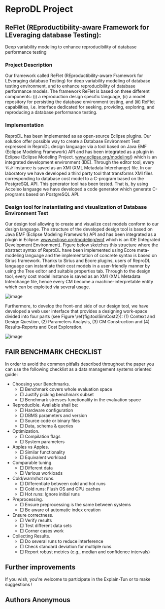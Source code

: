 # ReproDL Project
## ReFlet (REproductibility-aware Framework for LEveraging database Testing):
Deep variability modeling to enhance reproducibility of database performance testing
### Project Description
Our framework called ReFlet (REproductibility-aware Framework for LEveraging database Testing) for deep variability modeling of database testing environment, and to enhance
reproducibility of database performance models. The framework ReFlet is based on three different components: (i) a reproduction design specific language, (ii) a model repository for persisting
the database environment testing, and (iii) ReFlet capabilities, i.e. interface dedicated for seeking, providing, exploring, and reproducing a database performance testing.
### Implementation
ReproDL has been implemented as as open-source Eclipse plugins. Our solution offer possible way to create a Database Environment Test expressed in ReproDL design language: via a tool based on Java EMF (Eclipse Modeling Framework) API and has been integrated as a plugin in Eclipse (Eclipse Modeling Project. www.eclipse.org/modeling/) which is an integrated development environment (IDE). Through the editor tool, every $\mathcal{CM}$ instance is saved as an XMI (XML Metadata Interchange) file. In our laboratory we have developed a third party tool that transforms XMI files corresponding to database cost model to a C-program based on the PostgreSQL API. This generator tool has been tested. That is, by using Acceleo language we have developed a code generator which generate C-programs based on PostgreSQL API.

### Design tool for instantiating and visualization of Database Environment Test

Our design tool allowing to create and visualize cost models conform to our design language.
The structure of the developed design tool is based on Java EMF (Eclipse Modeling Framework) API and has been integrated as a plugin in Eclipse: www.eclipse.org/modeling/emf which is an IDE (Integrated Development Environment). 
Figure below sketches this structure where the abstract syntax of ReproDL have been implemented using Ecore meta-modeling language and the implementation of concrete syntax is based on Sirius framework. Thanks to Sirius and Ecore plugins, users of ReproDL language can instantiate their cost models in a user-friendly manner by using the Tree editor and suitable properties tab. 
Through to the design tool, every cost model instance is saved as an XMI (XML Metadata Interchange  file, hence every CM become a machine-interpretable entity which can be exploited via several usage.

![image](https://user-images.githubusercontent.com/42803883/218849390-e9728057-a38b-4035-81e4-509143b570d2.png)

Furthermore, to develop the front-end side of our design tool, we  have developed a web user interface that provides a designing work-space divided into four parts (see Figure \ref{fig:toolSimCost2}): (1) Context and Design Question, (2) Parameters Analysis, (3) CM Construction and (4) Results-Reports and Cost Exploration. 

![image](https://user-images.githubusercontent.com/42803883/218848962-e37eeabd-65f9-4604-8538-d1ade65e4b25.png)

## FAIR BENCHMARK CHECKLIST
In order to avoid the common pitfalls described throughout the
paper you can use the following checklist as a data management
systems oriented guide:

* Choosing your Benchmarks.
  * □ Benchmark covers whole evaluation space
  * □ Justify picking benchmark subset
  * □ Benchmark stresses functionality in the evaluation space
* Reproducible. Available shall be:
  * □ Hardware configuration
  * □ DBMS parameters and version
  * □ Source code or binary files
  * □ Data, schema & queries
* Optimization.
  * □ Compilation flags
  * □ System parameters
* Apples vs Apples.
  * □ Similar functionality
  * □ Equivalent workload
* Comparable tuning.
  * □ Different data
  * □ Various workloads
* Cold/warm/hot runs.
  * □ Differentiate between cold and hot runs
  * □ Cold runs: Flush OS and CPU caches
  * □ Hot runs: Ignore initial runs
* Preprocessing.
  * □ Ensure preprocessing is the same between systems
  * □ Be aware of automatic index creation
* Ensure correctness.
  * □ Verify results
  * □ Test different data sets
  * □ Corner cases work
* Collecting Results.
  * □ Do several runs to reduce interference
  * □ Check standard deviation for multiple runs
  * □ Report robust metrics (e.g., median and confidence intervals)

## Further improvements

If you wish, you're welcome to participate in the Explain-Tun or to make suggestions ! 

## Authors Anonymous
